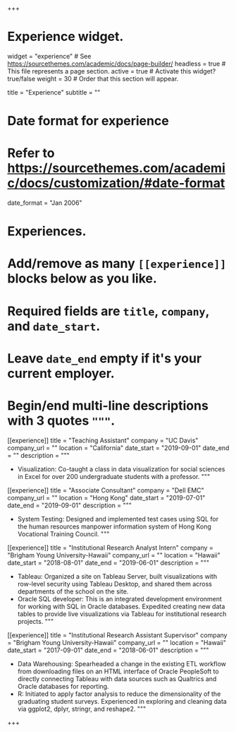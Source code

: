 +++
# Experience widget.
widget = "experience"  # See https://sourcethemes.com/academic/docs/page-builder/
headless = true  # This file represents a page section.
active = true  # Activate this widget? true/false
weight = 30  # Order that this section will appear.

title = "Experience"
subtitle = ""

# Date format for experience
#   Refer to https://sourcethemes.com/academic/docs/customization/#date-format
date_format = "Jan 2006"

# Experiences.
#   Add/remove as many `[[experience]]` blocks below as you like.
#   Required fields are `title`, `company`, and `date_start`.
#   Leave `date_end` empty if it's your current employer.
#   Begin/end multi-line descriptions with 3 quotes `"""`.
[[experience]]
  title = "Teaching Assistant"
  company = "UC Davis"
  company_url = ""
  location = "California"
  date_start = "2019-09-01"
  date_end = ""
  description = """
  * Visualization: Co-taught a class in data visualization for social sciences in Excel for over 200 undergraduate
students with a professor.
  """

[[experience]]
  title = "Associate Consultant"
  company = "Dell EMC"
  company_url = ""
  location = "Hong Kong"
  date_start = "2019-07-01"
  date_end = "2019-09-01"
  description = """
  * System Testing: Designed and implemented test cases using SQL for the human resources manpower information system of Hong Kong Vocational Training Council.
  """

[[experience]]
  title = "Institutional Research Analyst Intern"
  company = "Brigham Young University-Hawaii"
  company_url = ""
  location = "Hawaii"
  date_start = "2018-08-01"
  date_end = "2019-06-01"
  description = """
  * Tableau: Organized a site on Tableau Server, built visualizations with row-level security using Tableau Desktop, and shared them across departments of the school on the site.
  * Oracle SQL developer: This is an integrated development environment for working with SQL in Oracle databases. Expedited creating new data tables to provide live visualizations via Tableau for institutional research projects.
  """

[[experience]]
  title = "Institutional Research Assistant Supervisor"
  company = "Brigham Young University-Hawaii"
  company_url = ""
  location = "Hawaii"
  date_start = "2017-09-01"
  date_end = "2018-06-01"
  description = """
  * Data Warehousing: Spearheaded a change in the existing ETL workflow from downloading files on an HTML interface of Oracle PeopleSoft to directly connecting Tableau with data sources such as Qualtrics and Oracle databases for reporting.
  * R: Initiated to apply factor analysis to reduce the dimensionality of the graduating student surveys. Experienced in exploring and cleaning data via ggplot2, dplyr, stringr, and reshape2.
  """

+++
